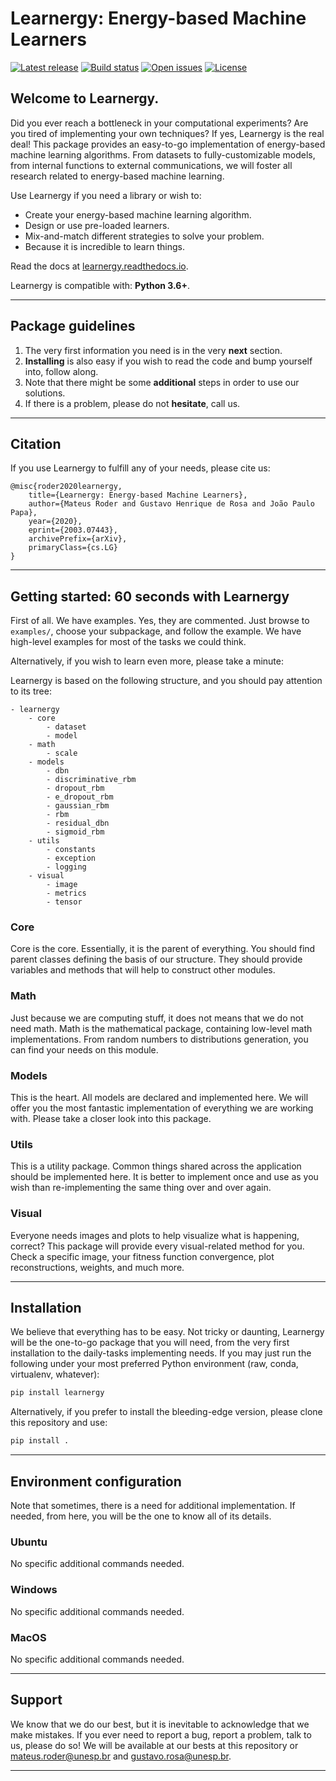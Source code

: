 # Learnergy: Energy-based Machine Learners

[![Latest release](https://img.shields.io/github/release/gugarosa/learnergy.svg)](https://github.com/gugarosa/learnergy/releases)
[![Build status](https://img.shields.io/travis/com/gugarosa/learnergy/master.svg)](https://github.com/gugarosa/learnergy/releases)
[![Open issues](https://img.shields.io/github/issues/gugarosa/learnergy.svg)](https://github.com/gugarosa/learnergy/issues)
[![License](https://img.shields.io/github/license/gugarosa/learnergy.svg)](https://github.com/gugarosa/learnergy/blob/master/LICENSE)

## Welcome to Learnergy.

Did you ever reach a bottleneck in your computational experiments? Are you tired of implementing your own techniques? If yes, Learnergy is the real deal! This package provides an easy-to-go implementation of energy-based machine learning algorithms. From datasets to fully-customizable models, from internal functions to external communications, we will foster all research related to energy-based machine learning.

Use Learnergy if you need a library or wish to:
* Create your energy-based machine learning algorithm.
* Design or use pre-loaded learners.
* Mix-and-match different strategies to solve your problem.
* Because it is incredible to learn things.

Read the docs at [learnergy.readthedocs.io](https://learnergy.readthedocs.io).

Learnergy is compatible with: **Python 3.6+**.

---

## Package guidelines

1. The very first information you need is in the very **next** section.
2. **Installing** is also easy if you wish to read the code and bump yourself into, follow along.
3. Note that there might be some **additional** steps in order to use our solutions.
4. If there is a problem, please do not **hesitate**, call us.

---

## Citation

If you use Learnergy to fulfill any of your needs, please cite us:

```
@misc{roder2020learnergy,
    title={Learnergy: Energy-based Machine Learners},
    author={Mateus Roder and Gustavo Henrique de Rosa and João Paulo Papa},
    year={2020},
    eprint={2003.07443},
    archivePrefix={arXiv},
    primaryClass={cs.LG}
}
```

---

## Getting started: 60 seconds with Learnergy

First of all. We have examples. Yes, they are commented. Just browse to `examples/`, choose your subpackage, and follow the example. We have high-level examples for most of the tasks we could think.

Alternatively, if you wish to learn even more, please take a minute:

Learnergy is based on the following structure, and you should pay attention to its tree:

```
- learnergy
    - core
        - dataset
        - model
    - math
        - scale
    - models
        - dbn
        - discriminative_rbm
        - dropout_rbm
        - e_dropout_rbm
        - gaussian_rbm
        - rbm
        - residual_dbn
        - sigmoid_rbm
    - utils
        - constants
        - exception
        - logging
    - visual
        - image
        - metrics
        - tensor
```

### Core

Core is the core. Essentially, it is the parent of everything. You should find parent classes defining the basis of our structure. They should provide variables and methods that will help to construct other modules.

### Math

Just because we are computing stuff, it does not means that we do not need math. Math is the mathematical package, containing low-level math implementations. From random numbers to distributions generation, you can find your needs on this module.

### Models

This is the heart. All models are declared and implemented here. We will offer you the most fantastic implementation of everything we are working with. Please take a closer look into this package.

### Utils

This is a utility package. Common things shared across the application should be implemented here. It is better to implement once and use as you wish than re-implementing the same thing over and over again.

### Visual

Everyone needs images and plots to help visualize what is happening, correct? This package will provide every visual-related method for you. Check a specific image, your fitness function convergence, plot reconstructions, weights, and much more.

---

## Installation

We believe that everything has to be easy. Not tricky or daunting, Learnergy will be the one-to-go package that you will need, from the very first installation to the daily-tasks implementing needs. If you may just run the following under your most preferred Python environment (raw, conda, virtualenv, whatever):

```Python
pip install learnergy
```

Alternatively, if you prefer to install the bleeding-edge version, please clone this repository and use:

```Python
pip install .
```

---

## Environment configuration

Note that sometimes, there is a need for additional implementation. If needed, from here, you will be the one to know all of its details.

### Ubuntu

No specific additional commands needed.

### Windows

No specific additional commands needed.

### MacOS

No specific additional commands needed.

---

## Support

We know that we do our best, but it is inevitable to acknowledge that we make mistakes. If you ever need to report a bug, report a problem, talk to us, please do so! We will be available at our bests at this repository or mateus.roder@unesp.br and gustavo.rosa@unesp.br.

---
